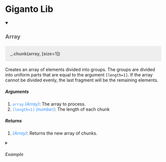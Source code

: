# Giganto Lib

<details open>
<summary>
  <h3 style="font-size:18px; font-weight:bold; color:#5f5f5f;">Array</h3>
</summary>

  <h4 style="padding:16px; background:#eee; color:#5f5f5f;">_.chunk(array, [size=1])</h4>
  <p>Creates an array of elements divided into groups. The groups are divided into uniform parts that are equal to the argument <code>[length=1]</code>. If the array cannot be divided evenly, the last fragment will be the remaining elements.</p>

  <h5>Arguments</h5>
  <ol>
    <li><code style="color:#3492ff;">array</code> <em style="color:#3492ff;">(Array)</em>: The array to process.</li>
    <li><code style="color:#3492ff;">[length=1]</code> <em style="color:#3492ff;">(number)</em>: The length of each chunk</li>
  </ol>
  <h5>Returns</h5>
    <ol>
    <li><em style="color:#3492ff;">(Array)</em>: Returns the new array of chunks.</li>
  </ol>

  <details>
  <summary style="font-size:14px; font-weight:bold; color:#5f5f5f;"><h5>Example</h5></summary>
  <pre>
    <p>_.chunk(['a', 'b', 'c', 'd'], 2); <!--// => [['a', 'b'], ['c', 'd']]--></p>
    <p>_.chunk(['a', 'b', 'c', 'd'], 3); <!--// => [['a', 'b', 'c'], ['d']]--></p>
  </pre>
  </details>
</details>
